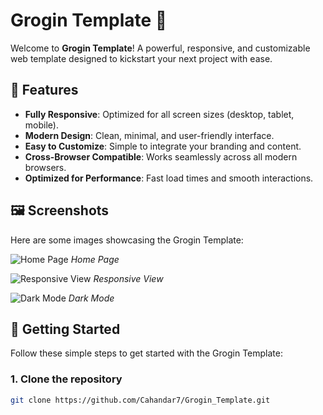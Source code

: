 # Grogin Template 🚀

Welcome to **Grogin Template**! A powerful, responsive, and customizable web template designed to kickstart your next project with ease.

## 🌟 Features

- **Fully Responsive**: Optimized for all screen sizes (desktop, tablet, mobile).
- **Modern Design**: Clean, minimal, and user-friendly interface.
- **Easy to Customize**: Simple to integrate your branding and content.
- **Cross-Browser Compatible**: Works seamlessly across all modern browsers.
- **Optimized for Performance**: Fast load times and smooth interactions.

## 🖼️ Screenshots

Here are some images showcasing the Grogin Template:

![Home Page](assets/images/grogin_picture1.png)
*Home Page*

![Responsive View](assets/images/grogin_picture2.png)
*Responsive View*

![Dark Mode](assets/images/grogin_picture3.png)
*Dark Mode*

## 🚀 Getting Started

Follow these simple steps to get started with the Grogin Template:

### 1. Clone the repository
```bash
git clone https://github.com/Cahandar7/Grogin_Template.git
